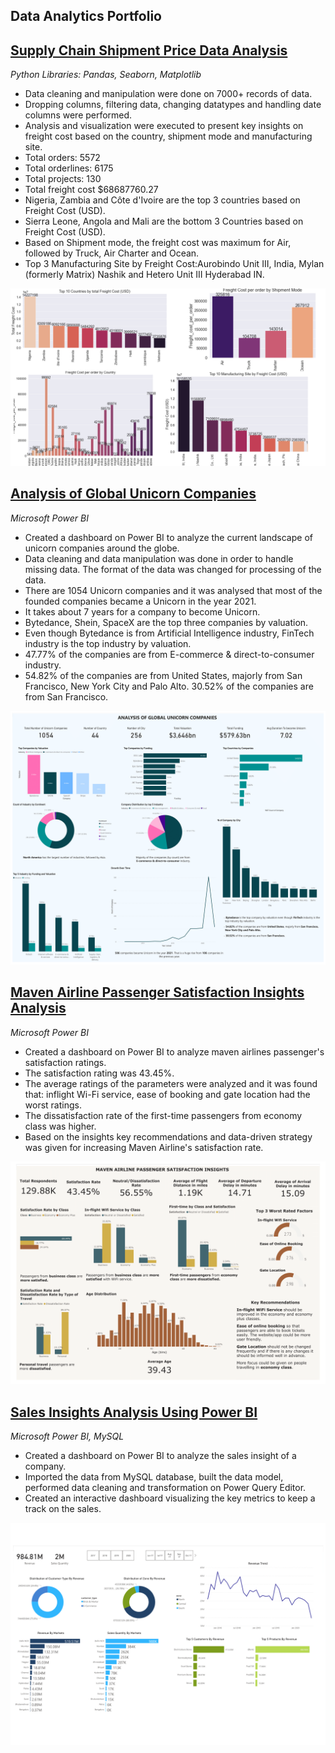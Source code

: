 ## Data Analytics Portfolio

## [Supply Chain Shipment Price Data Analysis](https://github.com/ritusantra/Supply-Chain-Shipment-Price-Data-Analysis)
*Python Libraries: Pandas, Seaborn, Matplotlib*

* Data cleaning and manipulation were done on 7000+ records of data.
* Dropping columns, filtering data, changing datatypes and handling date columns were performed.
* Analysis and visualization were executed to present key insights on freight cost based on the country, shipment mode and manufacturing site.
* Total orders: 5572
* Total orderlines: 6175
* Total projects: 130
* Total freight cost $68687760.27
* Nigeria, Zambia and Côte d'Ivoire are the top 3 countries based on Freight Cost (USD).
* Sierra Leone, Angola and Mali are the bottom 3 Countries based on Freight Cost (USD).
* Based on Shipment mode, the freight cost was maximum for Air, followed by Truck, Air Charter and Ocean.
* Top 3 Manufacturing Site by Freight Cost:Aurobindo Unit III, India, Mylan (formerly Matrix) Nashik and Hetero Unit III Hyderabad IN.

![](/images/Shipment.png)

## [Analysis of Global Unicorn Companies](https://github.com/ritusantra/Analysis-of-Global-Unicorn-Companies)
*Microsoft Power BI*

* Created a dashboard on Power BI to analyze the current landscape of unicorn companies around the globe.
* Data cleaning and data manipulation was done in order to handle missing data. The format of the data was changed for processing of the data.
* There are 1054 Unicorn companies and it was analysed that most of the founded companies became a Unicorn in the year 2021. 
* It takes about 7 years for a company to become Unicorn.
* Bytedance, Shein, SpaceX are the top three companies by valuation.
* Even though Bytedance is from Artificial Intelligence industry, FinTech industry is the top industry by valuation.
* 47.77% of the companies are from E-commerce & direct-to-consumer industry.
* 54.82% of the companies are from United States, majorly from San Francisco, New York City and Palo Alto. 30.52% of the companies are from San Francisco.

![](/images/Unicorn_Dashboard_pdf-1.png)

## [Maven Airline Passenger Satisfaction Insights Analysis](https://github.com/ritusantra/Maven-Airline-Passenger-Satisfaction-Insights-Analysis)
*Microsoft Power BI*

* Created a dashboard on Power BI to analyze maven airlines passenger's satisfaction ratings. 
* The satisfaction rating was 43.45%. 
* The average ratings of the parameters were analyzed and it was found that: inflight Wi-Fi service, ease of booking and gate location had the worst ratings. 
* The dissatisfaction rate of the first-time passengers from economy class was higher. 
* Based on the insights key recommendations and data-driven strategy was given for increasing Maven Airline's satisfaction rate.

![](/images/MavenAirline.png)

## [Sales Insights Analysis Using Power BI](https://github.com/ritusantra/Sales-Insights-Analysis-Using-Power-BI)
*Microsoft Power BI, MySQL*

* Created a dashboard on Power BI to analyze the sales insight of a company.
* Imported the data from MySQL database, built the data model, performed data cleaning and transformation on Power Query Editor.
* Created an interactive dashboard visualizing the key metrics to keep a track on the sales.

![](/images/Sales_Insights_Analysis_PowerBI_v2-1.png)
